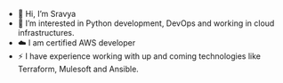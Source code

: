 - 👋 Hi, I’m Sravya
- 👀 I’m interested in Python development, DevOps and working in cloud infrastructures.
- ☁️ I am certified AWS developer
- ⚡ I have experience working with up and coming technologies like Terraform, Mulesoft and Ansible.

<!---
sravya-19/sravya-19 is a ✨ special ✨ repository because its `README.md` (this file) appears on your GitHub profile.
You can click the Preview link to take a look at your changes.
--->
